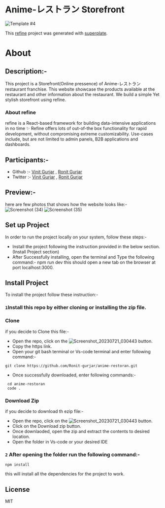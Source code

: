 # Anime-レストラン Storefront

![Template #4](https://github.com/Ronit-gurjar/Flutter/assets/92150685/146187c1-2600-47a9-b05b-485ce44b6ed2)

This [refine](https://github.com/pankod/refine) project was generated with [superplate](https://github.com/pankod/refine).

# About

## Description:-
This project is a Storefront(Online pressence) of Anime-レストラン restaurant franchise. This website showcase the products available at the restaurant and other information about the restaurant. We build a simple Yet stylish storefront using refine.
### About refine
refine is a React-based framework for building data-intensive applications in no time ✨
Refine offers lots of out-of-the box functionality for rapid development, without compromising extreme customizability. Use-cases include, but are not limited to admin panels, B2B applications and dashboards.

## Participants:-
- Github :- [Vinit Gurjar](https://github.com/VinitGurjar) , [Ronit Gurjar](https://github.com/Ronit-gurjar)
- Twitter :- [Vinit Gurjar](https://twitter.com/bhaktkage) , [Ronit Gurjar](https://twitter.com/R0nitGurjar)

## Preview:-
here are few photos that shows how the website looks like:-
![Screenshot (34)](https://github.com/Ronit-gurjar/Flutter/assets/92150685/239bcb7c-3c44-4845-9587-f0725a13e143)
![Screenshot (35)](https://github.com/Ronit-gurjar/Flutter/assets/92150685/36cd5a7c-b186-4728-8fc5-401d09db236e)

## Set up Project
In order to run the project locally on your system, follow these steps:-
- Install the project following the instruction provided in the below section. (Install Project section)
- After Successfully installing, open the terminal and Type the following command:- 
npm run dev
this should open a new tab on the browser at port localhost:3000.

## Install Project
To install the project follow these instruction:-

### `1`Install this repo by either cloning or installing the zip file.
  ### Clone
  if you decide to Clone this file:-
  - Open the repo, click on the ![Screenshot_20230721_030443](https://github.com/Ronit-gurjar/Flutter/assets/92150685/f5b97f85-5dd8-47b2-96f3-7dfe52115cbc) button.
  - Copy the https link.
  - Open your git bash terminal or Vs-code terminal and enter following command:-
  ```
  git clone https://github.com/Ronit-gurjar/anime-restoran.git
  ```

  - Once successfully downloaded, enter following commands:-
 ```
  cd anime-restoran
  code .
 ```
  ### Download Zip
  if you decide to download th ezip file:-
  - Open the repo, click on the ![Screenshot_20230721_030443](https://github.com/Ronit-gurjar/Flutter/assets/92150685/f5b97f85-5dd8-47b2-96f3-7dfe52115cbc) button.
  - Click on the Download zip button.
  - Once downlaoded, open the zip and extract the contents to desired location.
  - Open the folder in Vs-code or your desired IDE

### `2` After opening the folder run the following command:-
```
npm install
```
this will install all the dependencies for the project to work.

## License
MIT
